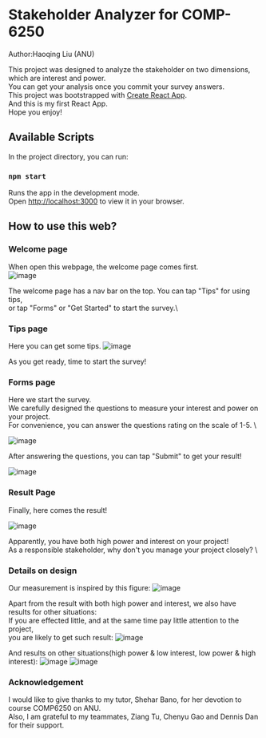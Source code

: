 # Stakeholder Analyzer for COMP-6250
Author:Haoqing Liu (ANU)

This project was designed to analyze the stakeholder on two dimensions, which are interest and power.\
You can get your analysis once you commit your survey answers.\
This project was bootstrapped with [Create React App](https://github.com/facebook/create-react-app).\
And this is my first React App.\
Hope you enjoy!

## Available Scripts

In the project directory, you can run:

### `npm start`

Runs the app in the development mode.\
Open [http://localhost:3000](http://localhost:3000) to view it in your browser.

## How to use this web?

### Welcome page

When open this webpage, the welcome page comes first.\
![image](https://github.com/ArthurPeanut/COMP6250-toolkit/blob/main/screenshots/welcome-page.png)

The welcome page has a nav bar on the top. You can tap "Tips" for using tips, \
or tap "Forms" or "Get Started" to start the survey.\

### Tips page

Here you can get some tips.
![image](https://github.com/ArthurPeanut/COMP6250-toolkit/blob/main/screenshots/tips-page.png)

As you get ready, time to start the survey!

### Forms page

Here we start the survey. \
We carefully designed the questions to measure your interest and power on your project. \
For convenience, you can answer the questions rating on the scale of 1-5. \

![image](https://github.com/ArthurPeanut/COMP6250-toolkit/blob/main/screenshots/form-page-1.png)

After answering the questions, you can tap "Submit" to get your result!

![image](https://github.com/ArthurPeanut/COMP6250-toolkit/blob/main/screenshots/form-page-2.png)

### Result Page

Finally, here comes the result!

![image](https://github.com/ArthurPeanut/COMP6250-toolkit/blob/main/screenshots/result-page-hh.png)

Apparently, you have both high power and interest on your project! \
As a responsible stakeholder, why don't you manage your project closely? \

### Details on design

Our measurement is inspired by this figure:
![image](https://github.com/ArthurPeanut/COMP6250-toolkit/blob/main/src/figure1.png)

Apart from the result with both high power and interest, we also have results for other situations: \
If you are effected little, and at the same time pay little attention to the project, \
you are likely to get such result:
![image](https://github.com/ArthurPeanut/COMP6250-toolkit/blob/main/screenshots/result-page-ll.png)

And results on other situations(high power & low interest, low power & high interest):
![image](https://github.com/ArthurPeanut/COMP6250-toolkit/blob/main/screenshots/result-page-lh.png)
![image](https://github.com/ArthurPeanut/COMP6250-toolkit/blob/main/screenshots/result-page-hl.png)

### Acknowledgement

I would like to give thanks to my tutor, Shehar Bano, for her devotion to course COMP6250 on ANU. \
Also, I am grateful to my teammates, Ziang Tu, Chenyu Gao and Dennis Dan for their support.

